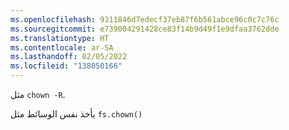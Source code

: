 ```yaml
---
ms.openlocfilehash: 9311846d7edecf37eb87f6b561abce96c0c7c76c
ms.sourcegitcommit: e739004291428ce83f14b9d49f1e9dfaa3762dde
ms.translationtype: HT
ms.contentlocale: ar-SA
ms.lasthandoff: 02/05/2022
ms.locfileid: "138050166"
---
```

مثل `chown -R`.

يأخذ نفس الوسائط مثل `fs.chown()`
